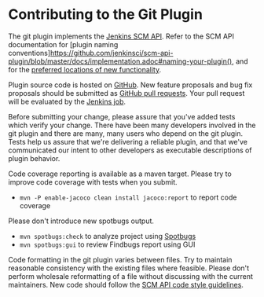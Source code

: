 Contributing to the Git Plugin
==============================

The git plugin implements the [Jenkins SCM API](https://plugins.jenkins.io/scm-api).
Refer to the SCM API documentation for [plugin naming conventions]https://github.com/jenkinsci/scm-api-plugin/blob/master/docs/implementation.adoc#naming-your-plugin(),
and for the [preferred locations of new functionality](https://github.com/jenkinsci/scm-api-plugin/blob/master/CONTRIBUTING.md#add-to-core-or-create-extension-plugin).

Plugin source code is hosted on [GitHub](https://github.com/jenkinsci/git-plugin).
New feature proposals and bug fix proposals should be submitted as
[GitHub pull requests](https://help.github.com/articles/creating-a-pull-request).
Your pull request will be evaluated by the [Jenkins job](https://ci.jenkins.io/job/Plugins/job/git-plugin/).

Before submitting your change, please assure that you've added tests
which verify your change.  There have been many developers involved in
the git plugin and there are many, many users who depend on the git
plugin.  Tests help us assure that we're delivering a reliable plugin,
and that we've communicated our intent to other developers as
executable descriptions of plugin behavior.

Code coverage reporting is available as a maven target.
Please try to improve code coverage with tests when you submit.
* `mvn -P enable-jacoco clean install jacoco:report` to report code coverage

Please don't introduce new spotbugs output.
* `mvn spotbugs:check` to analyze project using [Spotbugs](https://spotbugs.github.io/)
* `mvn spotbugs:gui` to review Findbugs report using GUI

Code formatting in the git plugin varies between files.  Try to
maintain reasonable consistency with the existing files where
feasible.  Please don't perform wholesale reformatting of a file
without discussing with the current maintainers.
New code should follow the [SCM API code style guidelines](https://github.com/jenkinsci/scm-api-plugin/blob/master/CONTRIBUTING.md#code-style-guidelines).
